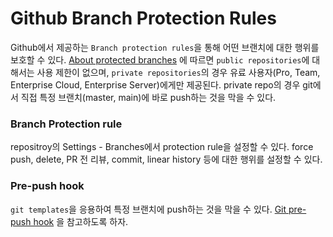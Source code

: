 # Github Branch Protection Rules
Github에서 제공하는 `Branch protection rules`을 통해 어떤 브랜치에 대한 행위를 보호할 수 있다.
[About protected branches](https://docs.github.com/en/github/administering-a-repository/about-protected-branches) 에 따르면 `public repositories`에 대해서는 사용 제한이 없으며, `private repositories`의 경우 유료 사용자(Pro, Team, Enterprise Cloud, Enterprise Server)에게만 제공된다.
private repo의 경우 git에서 직접 특정 브랜치(master, main)에 바로 push하는 것을 막을 수 있다.

### Branch Protection rule
repositroy의 Settings - Branches에서 protection rule을 설정할 수 있다.
force push, delete, PR 전 리뷰, commit, linear history 등에 대한 행위를 설정할 수 있다.

### Pre-push hook 
`git templates`을 응용하여 특정 브랜치에 push하는 것을 막을 수 있다.
[Git pre-push hook](https://gist.github.com/ColCh/9d48693276aac50cac37a9fce23f9bda) 을 참고하도록 하자.